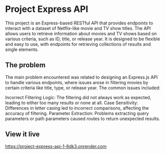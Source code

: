 # Project Express API

This project is an Express-based RESTful API that provides endpoints to interact with a dataset of Netflix-like movie and TV show titles. The API allows users to retrieve information about movies and TV shows based on various criteria, such as ID, title, or release year. It is designed to be flexible and easy to use, with endpoints for retrieving collections of results and single elements.

## The problem

The main problem encountered was related to designing an Express.js API to handle various endpoints, where issues arose in filtering movies by certain criteria like title, type, or release year. The common issues included:

Incorrect Filtering Logic: The filtering did not always work as expected, leading to either too many results or none at all.
Case Sensitivity: Differences in letter casing led to incorrect comparisons, affecting the accuracy of filtering.
Parameter Extraction: Problems extracting query parameters or path parameters caused routes to return unexpected results.

## View it live

https://project-express-api-1-6dk3.onrender.com
